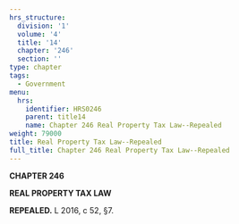 ```yaml
---
hrs_structure:
  division: '1'
  volume: '4'
  title: '14'
  chapter: '246'
  section: ''
type: chapter
tags:
  - Government
menu:
  hrs:
    identifier: HRS0246
    parent: title14
    name: Chapter 246 Real Property Tax Law--Repealed
weight: 79000
title: Real Property Tax Law--Repealed
full_title: Chapter 246 Real Property Tax Law--Repealed
---
```

**CHAPTER 246**

**REAL PROPERTY TAX LAW**

**REPEALED.** L 2016, c 52, §7.